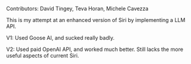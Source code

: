 Contributors: David Tingey, Teva Horan, Michele Cavezza

This is my attempt at an enhanced version of Siri by implementing a LLM API.

V1: Used Goose AI, and sucked really badly.

V2: Used paid OpenAI API, and worked much better. Still lacks the more useful aspects of current Siri.
